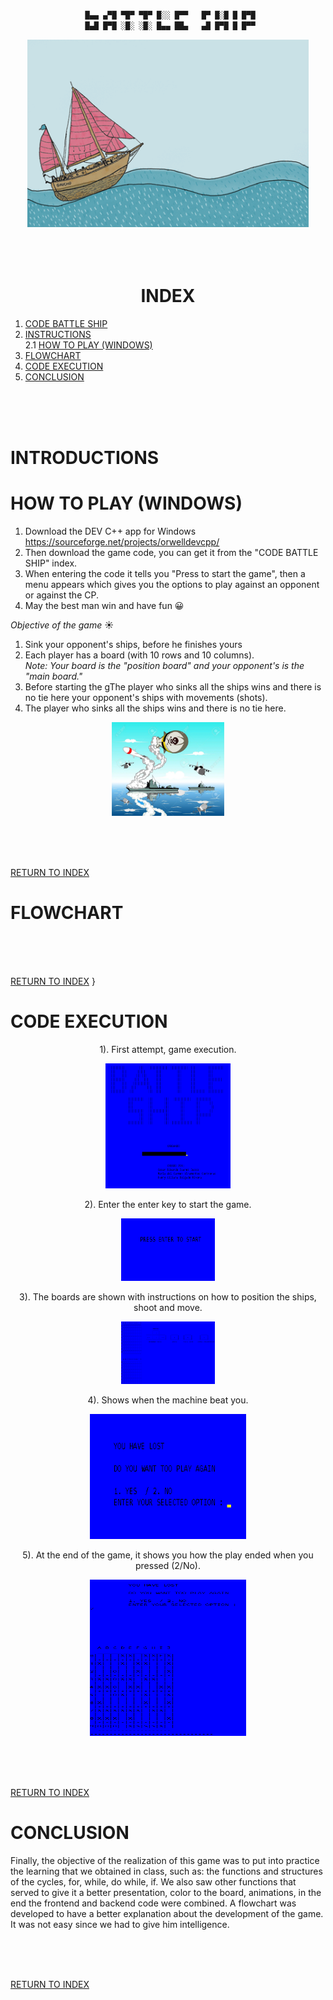 <div align ="center">  

```c++

 █▄▄ ▄▀█ ▀█▀ ▀█▀ █░░ █▀▀   █▀ █░█ █ █▀█
  █▄█ █▀█ ░█░ ░█░ █▄▄ ██▄   ▄█ █▀█ █ █▀▀ 

```    

</div>
<div align ="center">
<img alt="c++" height="300" src="../imagenes/6uwO.gif"/>
</div>   
<br /><br /><br />  

<div align ="center">  

# INDEX
</div>  

 1. [CODE BATTLE SHIP](main.cpp)
 2. [INSTRUCTIONS](#introductions)  
   2.1 [HOW TO PLAY (WINDOWS)](#how-to-play-windows)    
3. [FLOWCHART](#flowchart)
4. [CODE EXECUTION](#code-execution)
5. [CONCLUSION](#conclusion)    

<br /><br /><br />  

# INTRODUCTIONS  

# HOW TO PLAY (WINDOWS)  
1. Download the DEV C++ app for Windows  
  https://sourceforge.net/projects/orwelldevcpp/  
2. Then download the game code, you can get it from the "CODE BATTLE SHIP" index.  
3. When entering the code it tells you "Press to start the game", then a menu appears which gives you the options to play against an opponent or against the CP.
4. May the best man win and have fun  &#128512;

 
_Objective of the game_  &#9728;  
1. Sink your opponent's ships, before he finishes yours
2. Each player has a board (with 10 rows and 10 columns).  
   _Note: Your board is the "position board" and your opponent's is the "main board."_
3. Before starting the gThe player who sinks all the ships wins and there is no tie here your opponent's ships with movements (shots).
6. The player who sinks all the ships wins and there is no tie here.
  
<div align ="center">
<img alt="age0" height="150" src="../imagenes/BATALLA.PNG"/>
</div>  
 
  <br /><br /><br />  

[RETURN TO INDEX](#index)  

# FLOWCHART   
<br /><br /><br />   

[RETURN TO INDEX](#index)  }

# CODE EXECUTION  
<div align ="center"> 
 
 
1). First attempt, game execution.
 
 
<img src= "https://github.com/up210439/up210439_CPP/blob/main/imagenes/1.png" height="200" width="200">

2). Enter the enter key to start the game.
 
 
<img src= "https://github.com/up210439/up210439_CPP/blob/main/imagenes/2.png" height="100" width="150">

3). The boards are shown with instructions on how to position the ships, shoot and move.
 
 
<img src= "https://github.com/up210439/up210439_CPP/blob/main/imagenes/3.png" height="100" width="150">

4). Shows when the machine beat you.
 
 
<img src= "https://github.com/up210439/up210439_CPP/blob/main/imagenes/4.png" height="200" width="250">
 
 5). At the end of the game, it shows you how the play ended when you pressed (2/No).
 
 
<img src= "https://github.com/up210439/up210439_CPP/blob/main/imagenes/5.png" height="250" width="250">


</div> 


<br /><br /><br />   

[RETURN TO INDEX](#index)  

# CONCLUSION   
Finally, the objective of the realization of this game was to put into practice the learning that we obtained in class, such as: the functions and structures of the cycles, for, while, do while, if. We also saw other functions that served to give it a better presentation, color to the board, animations, in the end the frontend and backend code were combined. A flowchart was developed to have a better explanation about the development of the game.
It was not easy since we had to give him intelligence.   
 
<br /><br /><br />  

[RETURN TO INDEX](#index)

   

